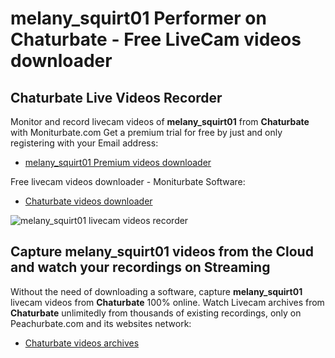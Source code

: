 # melany_squirt01 Performer on Chaturbate - Free LiveCam videos downloader

## Chaturbate Live Videos Recorder

Monitor and record livecam videos of **melany_squirt01** from **Chaturbate** with Moniturbate.com
Get a premium trial for free by just and only registering with your Email address:
* [melany_squirt01 Premium videos downloader](https://moniturbate.com/request-demo-licence-key.html)

Free livecam videos downloader - Moniturbate Software:
* [Chaturbate videos downloader](https://moniturbate.com/moniturbate-download-software.html)

![melany_squirt01 livecam videos recorder](https://peachurnet.com/templates/moniturbate-software.png)


## Capture melany_squirt01 videos from the Cloud and watch your recordings on Streaming

Without the need of downloading a software, capture **melany_squirt01** livecam videos from **Chaturbate** 100% online.
Watch Livecam archives from **Chaturbate** unlimitedly from thousands of existing recordings, only on Peachurbate.com and its websites network:
* [Chaturbate videos archives](https://peachurnet.com/)